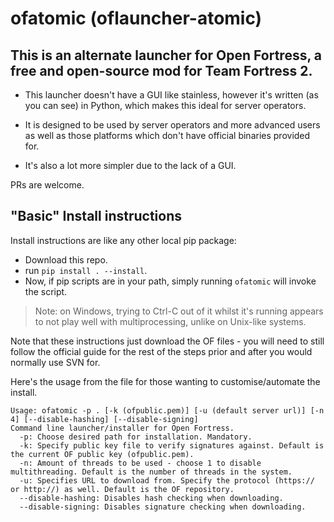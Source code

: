 # ofatomic (oflauncher-atomic)

## This is an alternate launcher for Open Fortress, a free and open-source mod for Team Fortress 2.

* This launcher doesn't have a GUI like stainless, however it's written (as you can see) in Python, which makes this ideal for server operators.

* It is designed to be used by server operators and more advanced users as well as those platforms which don't have official binaries provided for.

* It's also a lot more simpler due to the lack of a GUI.

PRs are welcome.

## "Basic" Install instructions

Install instructions are like any other local pip package:

* Download this repo.
* run `pip install . --install`.
* Now, if pip scripts are in your path, simply running `ofatomic` will invoke the script.

> Note: on Windows, trying to Ctrl-C out of it whilst it's running appears to not play well with multiprocessing, unlike on Unix-like systems.

Note that these instructions just download the OF files - you will need to still follow the official guide for the rest of the steps prior and after you would normally use SVN for.


Here's the usage from the file for those wanting to customise/automate the install.
```
Usage: ofatomic -p . [-k (ofpublic.pem)] [-u (default server url)] [-n 4] [--disable-hashing] [--disable-signing]
Command line launcher/installer for Open Fortress.
  -p: Choose desired path for installation. Mandatory.
  -k: Specify public key file to verify signatures against. Default is the current OF public key (ofpublic.pem).
  -n: Amount of threads to be used - choose 1 to disable multithreading. Default is the number of threads in the system.
  -u: Specifies URL to download from. Specify the protocol (https:// or http://) as well. Default is the OF repository.
  --disable-hashing: Disables hash checking when downloading.
  --disable-signing: Disables signature checking when downloading.
  ```
